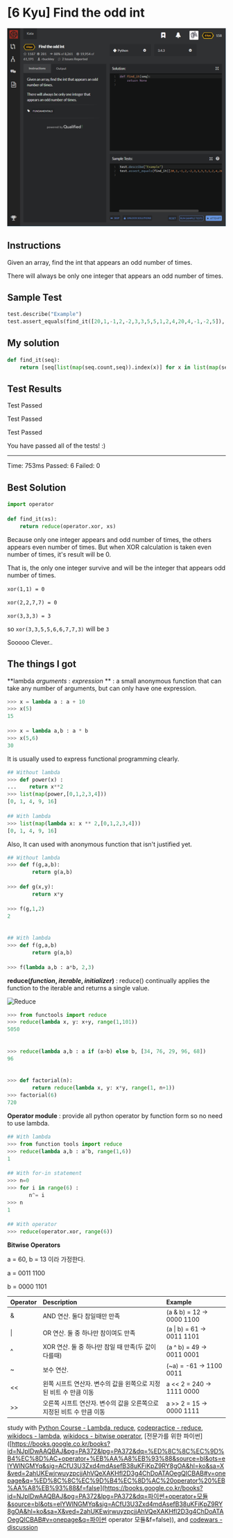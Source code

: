 # [6 Kyu] Find the odd int

![image](./Problem.png)


## Instructions

Given an array, find the int that appears an odd number of times.

There will always be only one integer that appears an odd number of times.



## Sample Test

```python
test.describe("Example")
test.assert_equals(find_it([20,1,-1,2,-2,3,3,5,5,1,2,4,20,4,-1,-2,5]), 5)
```



## My solution

```python
def find_it(seq):
    return [seq[list(map(seq.count,seq)).index(x)] for x in list(map(seq.count,seq)) if x%2][0]
```



## Test Results

Test Passed

Test Passed

Test Passed

You have passed all of the tests! :)

---------

Time: 753ms Passed: 6 Failed: 0



## Best Solution

```python
import operator

def find_it(xs):
    return reduce(operator.xor, xs)
```

Because only one integer appears and odd number of times, the others appears even number of times. But when XOR calculation is taken even number of times, it's result will be 0.

That is, the only one integer survive and will be the integer that appears odd number of times. 

`xor(1,1) = 0`

`xor(2,2,7,7) = 0`

`xor(3,3,3) = 3`

so  `xor(3,3,5,5,6,6,7,7,3)`  will be  `3`



Sooooo Clever..



## The things I got

**lambda *arguments* : *expression* ** : a small anonymous function that can take any number of arguments, but can only have one expression.

```python
>>> x = lambda a : a + 10
>>> x(5)
15

>>> x = lambda a,b : a * b
>>> x(5,6)
30
```

It is usually used to express functional programming clearly. 

```python
## Without lambda
>>> def power(x) :
...    return x**2
>>> list(map(power,[0,1,2,3,4]))
[0, 1, 4, 9, 16]

## With lambda
>>> list(map(lambda x: x ** 2,[0,1,2,3,4]))
[0, 1, 4, 9, 16]
```

Also, It can used with anonymous function that isn't justified yet.

```python
## Without lambda
>>> def f(g,a,b):
    	return g(a,b)

>>> def g(x,y):
    	return x*y
    
>>> f(g,1,2)
2


## With lambda
>>> def f(g,a,b)
		return g(a,b)

>>> f(lambda a,b : a*b, 2,3)
```





**reduce(*function*, *iterable*, *initializer*)** : reduce() continually applies the function to the iterable and returns a single value.



![Reduce](https://www.python-course.eu/images/reduce.png)  



```python
>>> from functools import reduce
>>> reduce(lambda x, y: x+y, range(1,101))
5050


>>> reduce(lambda a,b : a if (a>b) else b, [34, 76, 29, 96, 68])
96


>>> def factorial(n):
    	return reduce(lambda x, y: x*y, range(1, n+1))
>>> factorial(6)
720
```





**Operator module** : provide all python operator by function form so no need to use lambda.

```python
## With lambda
>>> from function tools import reduce
>>> reduce(lambda a,b : a^b, range(1,6))
1

## With for-in statement
>>> n=0
>>> for i in range(6) : 
 	   n^= i
>>> n
1

## With operator
>>> reduce(operator.xor, range(6))
```





**Bitwise Operators** 

a = 60, b = 13 이라 가정한다.

a = 0011 1100

b = 0000 1101

| Operator | Description                                                  | Example                   |
| :------- | :----------------------------------------------------------- | :------------------------ |
| &        | AND 연산. 둘다 참일때만 만족                                 | (a & b) = 12 → 0000 1100  |
| \|       | OR 연산. 둘 중 하나만 참이여도 만족                          | (a \| b) = 61 → 0011 1101 |
| ^        | XOR 연산. 둘 중 하나만 참일 때 만족(두 값이 다를때)          | (a ^ b) = 49 → 0011 0001  |
| ~        | 보수 연산.                                                   | (~a) = -61 → 1100 0011    |
| <<       | 왼쪽 시프트 연산자. 변수의 값을 왼쪽으로 지정된 비트 수 만큼 이동 | a << 2 = 240 → 1111 0000  |
| >>       | 오른쪽 시프트 연산자. 변수의 값을 오른쪽으로 지정된 비트 수 만큼 이동 | a >> 2 = 15 → 0000 1111   |



study with [Python Course - Lambda, reduce](https://www.python-course.eu/python3_lambda.php), [codepractice - reduce](https://codepractice.tistory.com/86), [wikidocs - lambda](https://wikidocs.net/64), [wikidocs - bitwise operator](https://wikidocs.net/1161), [전문가를 위한 파이썬]([https://books.google.co.kr/books?id=NJpIDwAAQBAJ&pg=PA372&lpg=PA372&dq=%ED%8C%8C%EC%9D%B4%EC%8D%AC+operator+%EB%AA%A8%EB%93%88&source=bl&ots=elYWlNGMYq&sig=ACfU3U3Zxd4mdAsefB38uKFiKpZ9RY8gOA&hl=ko&sa=X&ved=2ahUKEwjrwuyzpcjjAhVQeXAKHfl2D3g4ChDoATAOegQICBAB#v=onepage&q=%ED%8C%8C%EC%9D%B4%EC%8D%AC%20operator%20%EB%AA%A8%EB%93%88&f=false](https://books.google.co.kr/books?id=NJpIDwAAQBAJ&pg=PA372&lpg=PA372&dq=파이썬+operator+모듈&source=bl&ots=elYWlNGMYq&sig=ACfU3U3Zxd4mdAsefB38uKFiKpZ9RY8gOA&hl=ko&sa=X&ved=2ahUKEwjrwuyzpcjjAhVQeXAKHfl2D3g4ChDoATAOegQICBAB#v=onepage&q=파이썬 operator 모듈&f=false)), and [codewars - discussion](https://www.codewars.com/kata/reviews/56257b3f27e918efed00017c/groups/562b4088d9377354db000032)
